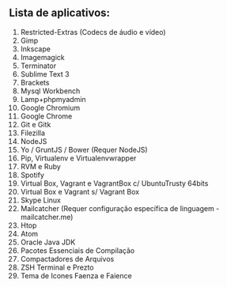 ## Lista de aplicativos:

1. Restricted-Extras (Codecs de áudio e vídeo)
1. Gimp
1. Inkscape
1. Imagemagick
1. Terminator
1. Sublime Text 3
1. Brackets
1. Mysql Workbench
1. Lamp+phpmyadmin
1. Google Chromium
1. Google Chrome
1. Git e Gitk
1. Filezilla
1. NodeJS
1. Yo / GruntJS / Bower (Requer NodeJS)
1. Pip, Virtualenv e Virtualenvwrapper
1. RVM e Ruby
1. Spotify
1. Virtual Box, Vagrant e VagrantBox c/ UbuntuTrusty 64bits
1. Virtual Box e Vagrant s/ Vagrant Box
1. Skype Linux
1. Mailcatcher (Requer configuração específica de linguagem - mailcatcher.me)
1. Htop
1. Atom
1. Oracle Java JDK
1. Pacotes Essenciais de Compilação
1. Compactadores de Arquivos
1. ZSH Terminal e Prezto
1. Tema de Icones Faenza e Faience
